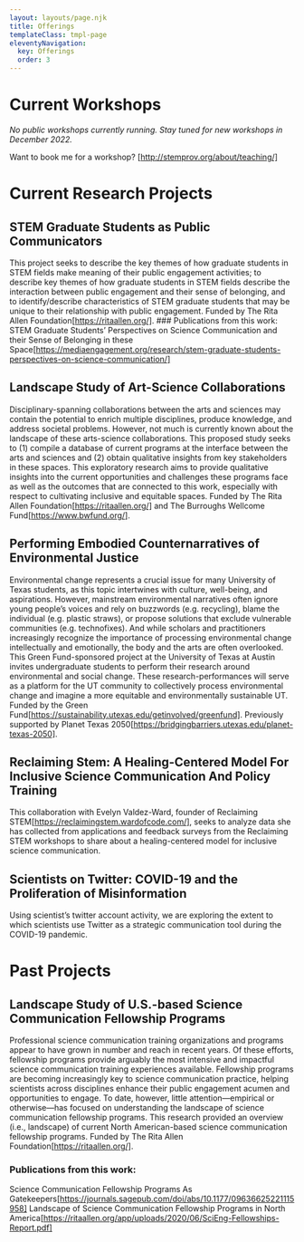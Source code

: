 ```yaml
---
layout: layouts/page.njk
title: Offerings
templateClass: tmpl-page
eleventyNavigation:
  key: Offerings
  order: 3
---
```


# Current Workshops

*No public workshops currently running. Stay tuned for new workshops in December 2022.*

Want to book me for a workshop? [http://stemprov.org/about/teaching/]

# Current Research Projects

## STEM Graduate Students as Public Communicators
This project seeks to describe the key themes of how graduate students in STEM fields make meaning of their public engagement activities; to describe key themes of how graduate students in STEM fields describe the interaction between public engagement and their sense of belonging, and to identify/describe characteristics of STEM graduate students that may be unique to their relationship with public engagement. Funded by The Rita Allen Foundation[https://ritaallen.org/].
	### Publications from this work:
	STEM Graduate Students’ Perspectives on Science Communication and their Sense of Belonging in these Space[https://mediaengagement.org/research/stem-graduate-students-perspectives-on-science-communication/]

## Landscape Study of Art-Science Collaborations
Disciplinary-spanning collaborations between the arts and sciences may contain the potential to enrich multiple disciplines, produce knowledge, and address societal problems. However, not much is currently known about the landscape of these arts-science collaborations. This proposed study seeks to (1) compile a database of current programs at the interface between the arts and sciences and (2) obtain qualitative insights from key stakeholders in these spaces. This exploratory research aims to provide qualitative insights into the current opportunities and challenges these programs face as well as the outcomes that are connected to this work, especially with respect to cultivating inclusive and equitable spaces. Funded by The Rita Allen Foundation[https://ritaallen.org/] and The Burroughs Wellcome Fund[https://www.bwfund.org/].

## Performing Embodied Counternarratives of Environmental Justice
Environmental change represents a crucial issue for many University of Texas students, as this topic intertwines with culture, well-being, and aspirations. However, mainstream environmental narratives often ignore young people’s voices and rely on buzzwords (e.g. recycling), blame the individual (e.g. plastic straws), or propose solutions that exclude vulnerable communities (e.g. technofixes). And while scholars and practitioners increasingly recognize the importance of processing environmental change intellectually and emotionally, the body and the arts are often overlooked. This Green Fund-sponsored project at the University of Texas at Austin invites undergraduate students to perform their research around environmental and social change. These research-performances will serve as a platform for the UT community to collectively process environmental change and imagine a more equitable and environmentally sustainable UT. Funded by the Green Fund[https://sustainability.utexas.edu/getinvolved/greenfund]. Previously supported by Planet Texas 2050[https://bridgingbarriers.utexas.edu/planet-texas-2050].

## Reclaiming Stem: A Healing-Centered Model For Inclusive Science Communication And Policy Training
This collaboration with Evelyn Valdez-Ward, founder of Reclaiming STEM[https://reclaimingstem.wardofcode.com/], seeks to analyze data she has collected from applications and feedback surveys from the Reclaiming STEM workshops to share about a healing-centered model for inclusive science communication.

## Scientists on Twitter: COVID-19 and the Proliferation of Misinformation
Using scientist’s twitter account activity, we are exploring the extent to which scientists use Twitter as a strategic communication tool during the COVID-19 pandemic.

# Past Projects

## Landscape Study of U.S.-based Science Communication Fellowship Programs
Professional science communication training organizations and programs appear to have grown in number and reach in recent years. Of these efforts, fellowship programs provide arguably the most intensive and impactful science communication training experiences available. Fellowship programs are becoming increasingly key to science communication practice, helping scientists across disciplines enhance their public engagement acumen and opportunities to engage. To date, however, little attention—empirical or otherwise—has focused on understanding the landscape of science communication fellowship programs. This research provided an overview (i.e., landscape) of current North American-based science communication fellowship programs. Funded by The Rita Allen Foundation[https://ritaallen.org/].

### Publications from this work:
Science Communication Fellowship Programs As Gatekeepers[https://journals.sagepub.com/doi/abs/10.1177/09636625221115958]
Landscape of Science Communication Fellowship Programs in North America[https://ritaallen.org/app/uploads/2020/06/SciEng-Fellowships-Report.pdf]



